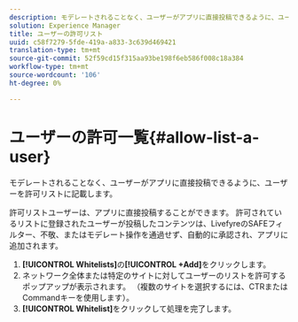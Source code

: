 ```yaml
---
description: モデレートされることなく、ユーザーがアプリに直接投稿できるように、ユーザーを許可リストに記載します。
solution: Experience Manager
title: ユーザーの許可リスト
uuid: c58f7279-5fde-419a-a833-3c639d469421
translation-type: tm+mt
source-git-commit: 52f59cd15f315aa93be198f6eb586f008c18a384
workflow-type: tm+mt
source-wordcount: '106'
ht-degree: 0%

---
```



# ユーザーの許可一覧{#allow-list-a-user}

モデレートされることなく、ユーザーがアプリに直接投稿できるように、ユーザーを許可リストに記載します。

許可リストユーザーは、アプリに直接投稿することができます。 許可されているリストに登録されたユーザーが投稿したコンテンツは、LivefyreのSAFEフィルター、不敬、またはモデレート操作を通過せず、自動的に承認され、アプリに追加されます。

1. **[!UICONTROL Whitelists]**&#x200B;の&#x200B;**[!UICONTROL +Add]**&#x200B;をクリックします。
1. ネットワーク全体または特定のサイトに対してユーザーのリストを許可するポップアップが表示されます。 （複数のサイトを選択するには、CTRまたはCommandキーを使用します）。
1. **[!UICONTROL Whitelist]**&#x200B;をクリックして処理を完了します。
